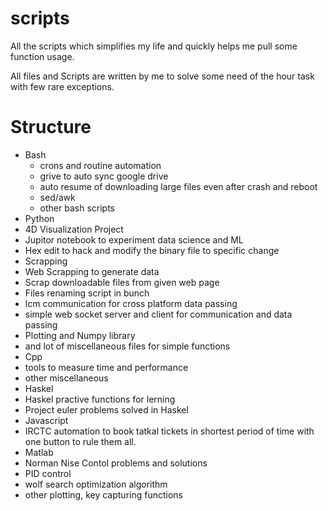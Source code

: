# scripts
All the scripts which simplifies my life and quickly helps me pull some function usage.

All files and Scripts are written by me to solve some need of the hour task with few rare exceptions.

# Structure
* Bash
  * crons and routine automation
   * grive to auto sync google drive
   * auto resume of downloading large files even after crash and reboot
  * sed/awk
  * other bash scripts
 * Python
  * 4D Visualization Project
  * Jupitor notebook to experiment data science and ML
  * Hex edit to hack and modify the binary file to specific change
  * Scrapping
   * Web Scrapping to generate data
   * Scrap downloadable files from given web page
  * Files renaming script in bunch
  * lcm communication for cross platform data passing
  * simple web socket server and client for communication and data passing
  * Plotting and Numpy library 
  * and lot of miscellaneous files for simple functions
 * Cpp 
  * tools to measure time and performance 
  * other miscellaneous
 * Haskel
  * Haskel practive functions for lerning
  * Project euler problems solved in Haskel
 * Javascript
  * IRCTC automation to book tatkal tickets in shortest period of time with one button to rule them all.
 * Matlab
  * Norman Nise Contol problems and solutions
  * PID control
  * wolf search optimization algorithm
  * other plotting, key capturing functions
